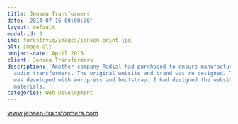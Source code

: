```yaml
---
title: Jensen Transformers
date: '2014-07-16 00:00:00'
layout: default
modal-id: 3
img: forestryio/images/jensen-print.jpg
alt: image-alt
project-date: April 2015
client: Jensen Transformers
description: 'Another company Radial had purchased to ensure manufacturing for their
  audio transformers. The original website and brand was re designed. The website
  was developed with wordpress and bootstrap. I had designed the website and print
  materials. '
categories: Web Development
---
```

www.jensen-transformers.com